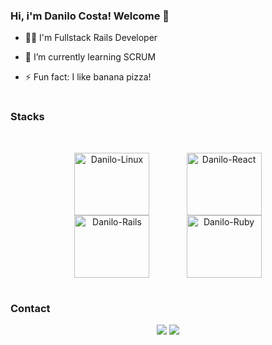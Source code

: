 ### Hi, i'm Danilo Costa! Welcome 👋

- 👨‍🎓 I'm Fullstack Rails Developer
- 🌱 I’m currently learning SCRUM
- ⚡ Fun fact: I like banana pizza!
  
  #
  
### Stacks
<div style="display: inline_block"><br>
  <p align = "center">
    &nbsp;&nbsp;&nbsp;&nbsp;&nbsp;&nbsp;&nbsp;&nbsp;&nbsp;&nbsp;&nbsp;&nbsp;&nbsp;
    <img align="center" alt="Danilo-Linux" height="100" width="120" src="https://cdn.jsdelivr.net/gh/devicons/devicon/icons/linux/linux-original.svg">
    &nbsp;&nbsp;&nbsp;&nbsp;&nbsp;&nbsp;&nbsp;&nbsp;&nbsp;&nbsp;&nbsp;&nbsp;&nbsp;
    <img align="center" alt="Danilo-React" height="100" width="120" src="https://cdn.jsdelivr.net/gh/devicons/devicon/icons/react/react-original.svg" />
    &nbsp;&nbsp;&nbsp;&nbsp;&nbsp;&nbsp;&nbsp;&nbsp;&nbsp;&nbsp;&nbsp;&nbsp;&nbsp;
    <img align="center" alt="Danilo-Rails" height="100" width="120" src="https://cdn.jsdelivr.net/gh/devicons/devicon/icons/rails/rails-original-wordmark.svg" />
    &nbsp;&nbsp;&nbsp;&nbsp;&nbsp;&nbsp;&nbsp;&nbsp;&nbsp;&nbsp;&nbsp;&nbsp;&nbsp;
    <img align="center" alt="Danilo-Ruby" height="100" width="120" src="https://cdn.jsdelivr.net/gh/devicons/devicon/icons/ruby/ruby-original.svg"/>


  </p>
</div> 
  
  #

### Contact
<div> 
  <p align = "center">
    <a href="https://www.linkedin.com/in/danilocosta93/ target="_blank"><img src="https://img.shields.io/badge/-LinkedIn-%230077B5?style=for-the-badge&logo=linkedin&logoColor=white" target="_blank"></a> 
    <a href = "mailto:danilo.costa25932593@gmail.com"><img src="https://img.shields.io/badge/-Gmail-%23333?style=for-the-badge&logo=gmail&logoColor=white" target="_blank"></a>
  
  </p>
</div>
